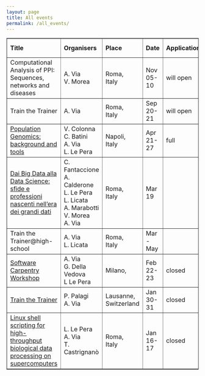 ```yaml
---
layout: page
title: All events
permalink: /all_events/
---
```


<table border="1">
<tr>
   <td height="50"><b>Title</b></td>
   <td height="50" width="110"><b>Organisers</b></td>
   <td height="50"><b>Place</b></td>
   <td height="50" width="75"><b>Date</b></td>
   <td height="50"><b>Application</b></td>
   <td height="50"><b>Course type</b></td>
   </tr>
<tr>
   <td height="50">Computational Analysis of PPI: Sequences, networks and diseases</td>
   <td height="50" width="110">A. Via<br>V. Morea</td>
   <td height="50">Roma,<br>Italy</td>
   <td height="50" width="75">Nov 05-10</td>
   <td height="50">will open</td>
   <td height="50">EMBO<br>Course</td>
</tr>
<tr>
   <td height="50">Train the Trainer</td>
   <td height="50" width="110">A. Via</td>
   <td height="50">Roma,<br>Italy</td>
   <td height="50" width="75">Sep 20-21</td>
   <td height="50">will open</td>
   <td height="50">ELIXIR-EXCELERATE</td>
</tr>
<!-- <tr>
   <td height="50">Exploiting Docker for reproducibility in bioinformatics analysis</td>
   <td height="50" width="110"></td>
   <td height="50">Torino,<br>Italy</td>
   <td height="50" width="75">Jun 25-26</td>
   <td height="50">will open</td>
   <td height="50">ELIXIR-IIB<br>Tutorial at BITS</td>
</tr>
-->
<tr>
   <td height="50"><a href="https://elixir-iib-training.github.io/website/2018/04/21/PopGen-Napoli.html">Population Genomics: background and tools</a></td>
   <td height="50" width="110">V. Colonna<br>C. Batini<br>A. Via<br>L. Le Pera</td>
   <td height="50">Napoli,<br>Italy</td>
   <td height="50" width="75">Apr 21-27</td>
   <td height="50">full</td>
   <td height="50">ELIXIR-IIB<br>Training Course</td>
</tr>
<tr>
   <td height="50"><a href="https://elixir-iib-training.github.io/website/docs/Workshop-CNR-Righi_Roma2018.html">Dai Big Data alla Data Science: sfide e professioni nascenti nell’era dei grandi dati</a>
</td>
   <td height="50" width="110">C. Fantaccione<br>A. Calderone<br>L. Le Pera<br>L. Licata<br>A. Marabotti<br>V. Morea<br>A. Via
</td>
   <td height="50">Roma,<br>Italy</td>
   <td height="50" width="75">Mar 19</td>
   <td height="50"></td>
   <td height="50">CNR and ELIXIR-IIB<br>ASL workshop for high-schools</td>
</tr>
<tr>
   <td height="50">Train the Trainer@high-school</td>
   <td height="50" width="110">A. Via<br>L. Licata</td>
   <td height="50">Roma,<br>Italy</td>
   <td height="50" width="75">Mar - May</td>
   <td height="50"></td>
   <td height="50">ELIXIR-IIB</td>
</tr>
<tr>
   <td height="50"><a href="https://elixir-iib-training.github.io/2018-02-22-milan/">Software Carpentry Workshop</a></td>
   <td height="50" width="110">A. Via<br>G. Della Vedova<br>L Le Pera</td>
   <td height="50">Milano,<brItaly</td>
   <td height="50" width="75">Feb 22-23</td>
   <td height="50">closed</td>
   <td height="50">ELIXIR-IIB<br>Training Course</td>
</tr>
<tr>
   <td height="50"><a href="https://elixir-iib-training.github.io/website/2018/01/30/train-the-trainer-lausanne.html">Train the Trainer</a></td>
   <td height="50" width="110">P. Palagi<br>A. Via</td>
   <td height="50">Lausanne,<br>Switzerland</td>
   <td height="50" width="75">Jan 30-31</td>
   <td height="50">closed</td>
   <td height="50">ELIXIR-EXCELERATE</td>
</tr>
<tr>
   <td height="50"><a href="https://elixir-iib-training.github.io/website/2018/01/16/Linux-Shell-Roma.html">Linux shell scripting for high-throughput biological data processing on supercomputers</a></td>
   <td height="50" width="110">L. Le Pera<br>A. Via<br>T. Castrignanò</td>
   <td height="50">Roma,<br>Italy</td>
   <td height="50" width="75">Jan 16-17</td>
   <td height="50">closed</td>
   <td height="50">ELIXIR-IIB<br>Training Course</td>
</tr>
</table>
